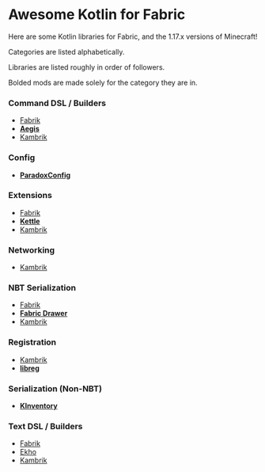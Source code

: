 
# Awesome Kotlin for Fabric

Here are some Kotlin libraries for Fabric, and the 1.17.x versions of Minecraft!

Categories are listed alphabetically. 

Libraries are listed roughly in order of followers.

Bolded mods are made solely for the category they are in.


### Command DSL / Builders

* [Fabrik](https://github.com/jakobkmar/fabrikmc)
* [**Aegis**](https://github.com/P03W/Aegis)
* [Kambrik](https://github.com/ejektaflex/Kambrik)

### Config
* [**ParadoxConfig**](https://modrinth.com/mod/paradox-config)

### Extensions
* [Fabrik](https://github.com/jakobkmar/fabrikmc)
* [**Kettle**](https://github.com/Cypher121/kettle)
* [Kambrik](https://github.com/ejektaflex/Kambrik)

### Networking
* [Kambrik](https://github.com/ejektaflex/Kambrik)

### NBT Serialization

* [Fabrik](https://github.com/jakobkmar/fabrikmc)
* [**Fabric Drawer**](https://github.com/natanfudge/Fabric-Drawer)
* [Kambrik](https://github.com/ejektaflex/Kambrik)

### Registration

* [Kambrik](https://github.com/ejektaflex/Kambrik)
* [**libreg**](https://github.com/CursedMC/libreg)

### Serialization (Non-NBT)
* [**KInventory**](https://modrinth.com/mod/kinventory)

### Text DSL / Builders

* [Fabrik](https://github.com/jakobkmar/fabrikmc)
* [Ekho](https://github.com/SpaceServe/spaceserve-ekho)
* [Kambrik](https://github.com/ejektaflex/Kambrik)
